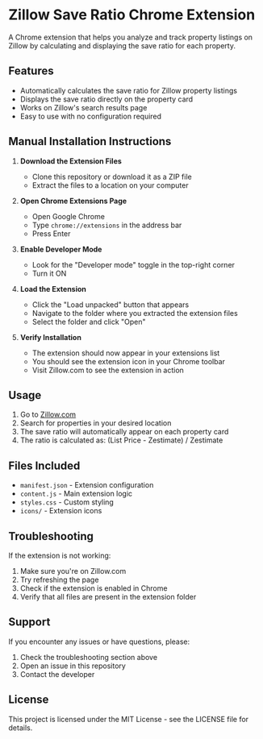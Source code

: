 # Zillow Save Ratio Chrome Extension

A Chrome extension that helps you analyze and track property listings on Zillow by calculating and displaying the save ratio for each property.

## Features

- Automatically calculates the save ratio for Zillow property listings
- Displays the save ratio directly on the property card
- Works on Zillow's search results page
- Easy to use with no configuration required

## Manual Installation Instructions

1. **Download the Extension Files**
   - Clone this repository or download it as a ZIP file
   - Extract the files to a location on your computer

2. **Open Chrome Extensions Page**
   - Open Google Chrome
   - Type `chrome://extensions` in the address bar
   - Press Enter

3. **Enable Developer Mode**
   - Look for the "Developer mode" toggle in the top-right corner
   - Turn it ON

4. **Load the Extension**
   - Click the "Load unpacked" button that appears
   - Navigate to the folder where you extracted the extension files
   - Select the folder and click "Open"

5. **Verify Installation**
   - The extension should now appear in your extensions list
   - You should see the extension icon in your Chrome toolbar
   - Visit Zillow.com to see the extension in action

## Usage

1. Go to [Zillow.com](https://www.zillow.com)
2. Search for properties in your desired location
3. The save ratio will automatically appear on each property card
4. The ratio is calculated as: (List Price - Zestimate) / Zestimate

## Files Included

- `manifest.json` - Extension configuration
- `content.js` - Main extension logic
- `styles.css` - Custom styling
- `icons/` - Extension icons

## Troubleshooting

If the extension is not working:

1. Make sure you're on Zillow.com
2. Try refreshing the page
3. Check if the extension is enabled in Chrome
4. Verify that all files are present in the extension folder

## Support

If you encounter any issues or have questions, please:
1. Check the troubleshooting section above
2. Open an issue in this repository
3. Contact the developer

## License

This project is licensed under the MIT License - see the LICENSE file for details. 